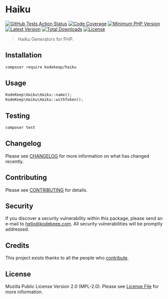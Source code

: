 # Haiku

[![GitHub Tests Action Status](https://img.shields.io/github/workflow/status/kodekeep/haiku/run-tests?label=tests)](https://github.com/kodekeep/haiku/actions?query=workflow%3Arun-tests+branch%3Amaster)
[![Code Coverage](https://badgen.now.sh/codecov/c/github/kodekeep/haiku)](https://codecov.io/gh/kodekeep/haiku)
[![Minimum PHP Version](https://badgen.net/packagist/php/kodekeep/haiku)](https://packagist.org/packages/kodekeep/haiku)
[![Latest Version](https://badgen.net/packagist/v/kodekeep/haiku)](https://packagist.org/packages/kodekeep/haiku)
[![Total Downloads](https://badgen.net/packagist/dt/kodekeep/haiku)](https://packagist.org/packages/kodekeep/haiku)
[![License](https://badgen.net/packagist/license/kodekeep/haiku)](https://packagist.org/packages/kodekeep/haiku)

> Haiku Generators for PHP.

## Installation

```bash
composer require kodekeep/haiku
```

## Usage

``` php
KodeKeep\Haiku\Haiku::name();
KodeKeep\Haiku\Haiku::withToken();
```

## Testing

``` bash
composer test
```

## Changelog

Please see [CHANGELOG](CHANGELOG.md) for more information on what has changed recently.

## Contributing

Please see [CONTRIBUTING](CONTRIBUTING.md) for details.

## Security

If you discover a security vulnerability within this package, please send an e-mail to hello@kodekeep.com. All security vulnerabilities will be promptly addressed.

## Credits

This project exists thanks to all the people who [contribute](../../contributors).

## License

Mozilla Public License Version 2.0 (MPL-2.0). Please see [License File](LICENSE.md) for more information.
